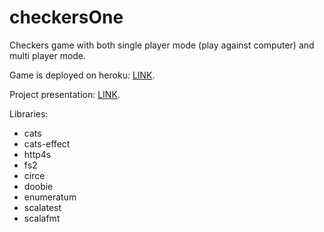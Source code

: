 # checkersOne

Checkers game with both single player mode (play against computer) and multi player mode.

Game is deployed on heroku: [LINK](http://checkerstwo.herokuapp.com/).

Project presentation: [LINK](https://drive.google.com/file/d/1kHjbRsv4vK0vTzEtF4dkNaXt3rYioLTs/view?usp=sharing).

Libraries:
- cats
- cats-effect
- http4s
- fs2
- circe
- doobie
- enumeratum
- scalatest
- scalafmt